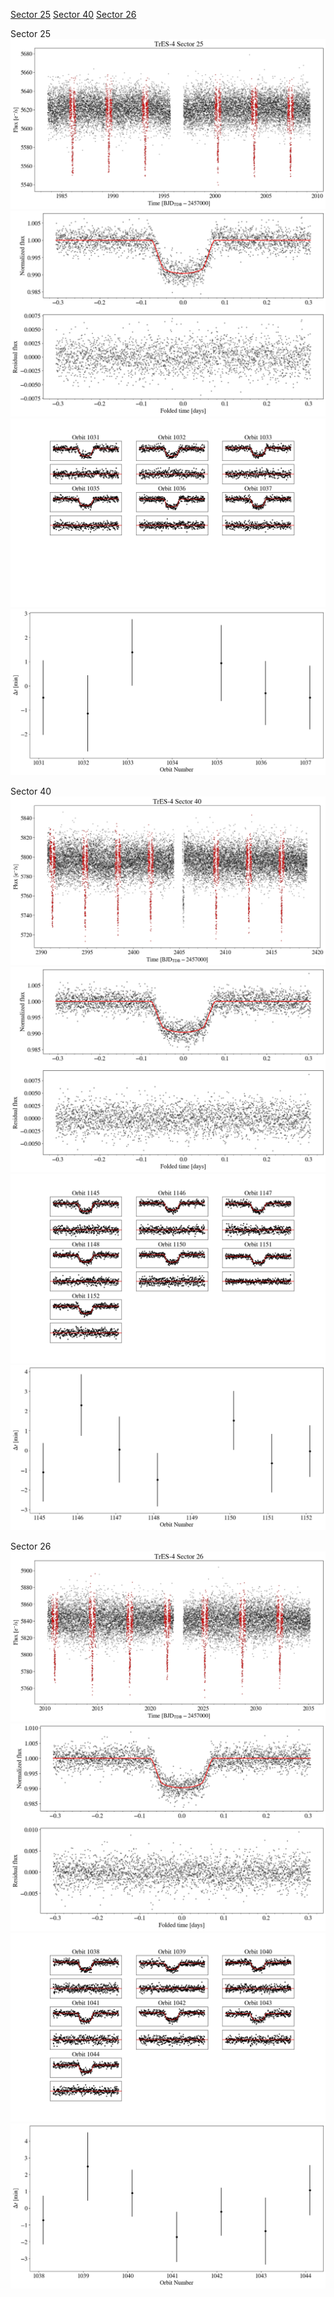 [Sector 25](#sector25)
[Sector 40](#sector40)
[Sector 26](#sector26)

<a name = "sector25"></a>
Sector 25
![alt text](/tt/TrES-4_Sector_25/TrES-4_Sector_25_a_TimeSeries.png)
![alt text](/tt/TrES-4_Sector_25/TrES-4_Sector_25_b_FoldedLightCurve.png)
![alt text](/tt/TrES-4_Sector_25/TrES-4_Sector_25_b_IndividualTransitsWithFit.png)
![alt text](/tt/TrES-4_Sector_25/TrES-4_Sector_25_c_TimingResiduals.png)

<a name = "sector40"></a>
Sector 40
![alt text](/tt/TrES-4_Sector_40/TrES-4_Sector_40_a_TimeSeries.png)
![alt text](/tt/TrES-4_Sector_40/TrES-4_Sector_40_b_FoldedLightCurve.png)
![alt text](/tt/TrES-4_Sector_40/TrES-4_Sector_40_b_IndividualTransitsWithFit.png)
![alt text](/tt/TrES-4_Sector_40/TrES-4_Sector_40_c_TimingResiduals.png)

<a name = "sector26"></a>
Sector 26
![alt text](/tt/TrES-4_Sector_26/TrES-4_Sector_26_a_TimeSeries.png)
![alt text](/tt/TrES-4_Sector_26/TrES-4_Sector_26_b_FoldedLightCurve.png)
![alt text](/tt/TrES-4_Sector_26/TrES-4_Sector_26_b_IndividualTransitsWithFit.png)
![alt text](/tt/TrES-4_Sector_26/TrES-4_Sector_26_c_TimingResiduals.png)

